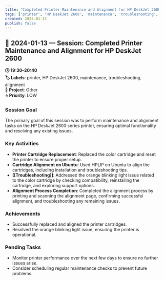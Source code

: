 ```yaml
---
title: "Completed Printer Maintenance and Alignment for HP DeskJet 2600"
tags: ['printer', 'HP DeskJet 2600', 'maintenance', 'troubleshooting', 'alignment']
created: 2024-01-13
publish: false
---
```


## 📅 2024-01-13 — Session: Completed Printer Maintenance and Alignment for HP DeskJet 2600

**🕒 19:30–20:40**  
**🏷️ Labels**: printer, HP DeskJet 2600, maintenance, troubleshooting, alignment  
**📂 Project**: Other  
**⭐ Priority**: LOW  


### Session Goal
The primary goal of this session was to perform maintenance and alignment tasks on the HP DeskJet 2600 series printer, ensuring optimal functionality and resolving any existing issues.

### Key Activities
- **Printer Cartridge Replacement**: Replaced the color cartridge and reset the printer to ensure proper setup.
- **Cartridge Alignment on Ubuntu**: Used HPLIP on Ubuntu to align the cartridges, including installation and troubleshooting tips.
- **[[Troubleshooting]]**: Addressed the orange blinking light issue related to the color cartridge by checking compatibility, reinstalling the cartridge, and exploring support options.
- **Alignment Process Completion**: Completed the alignment process by printing and scanning the alignment page, confirming successful alignment, and troubleshooting any remaining issues.

### Achievements
- Successfully replaced and aligned the printer cartridges.
- Resolved the orange blinking light issue, ensuring the printer is operational.

### Pending Tasks
- Monitor printer performance over the next few days to ensure no further issues arise.
- Consider scheduling regular maintenance checks to prevent future problems.
